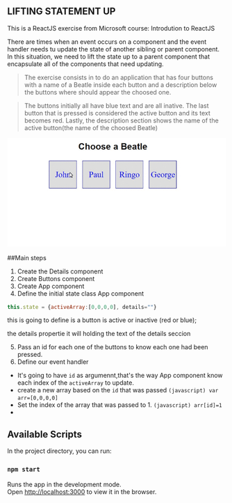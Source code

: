 ## LIFTING STATEMENT UP

This is a ReactJS exercise from Microsoft course: Introdution to ReactJS

There are times when an event occurs on a component and the event handler needs tu update the state of another sibling or parent component. In this situation, we need to lift the state up to a parent component that encapsulate all of the components that need updating.

>The exercise consists in to do an application that has four buttons
 with a name of a Beatle inside each button and a description below the buttons where should appear the choosed one. 

>The buttons initially all have blue text and are all inative. The last button that is pressed is considered the active button and its text becomes red. Lastly, the description section shows the name of the active button(the name of the choosed Beatle)

![gif](https://raw.githubusercontent.com/LeonelAV/IntroductionToReact/master/liftingstateup/liftingupgif.gif)

##Main steps

1. Create the Details component
2. Create Buttons component
3. Create App component
4. Define the initial state class App component
```javascript
this.state = {activeArray:[0,0,0,0], details=""}
```

   this is going to define is a button is active or inactive (red or blue);

   the details propertie it will holding the text of the details seccion

5. Pass an id for each one of the buttons to know each one had been pressed.
6. Define our event handler
  * It's going to have `id` as argumennt,that's the way App component know each index of the `activeArray` to update.
  * create a new array based on the `id` that was passed ```(javascript) var arr=[0,0,0,0]``` 
  * Set the index of the array that was passed to 1. ```(javascript) arr[id]=1```
  * 

## Available Scripts

In the project directory, you can run:

### `npm start`

Runs the app in the development mode.<br>
Open [http://localhost:3000](http://localhost:3000) to view it in the browser.